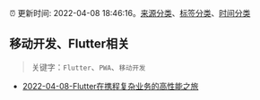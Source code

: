 :alarm_clock: 更新时间: 2022-04-08 18:46:16。[来源分类](../README.md)、[标签分类](../TAGS.md)、[时间分类](../TIMELINE.md)

## 移动开发、Flutter相关


> 关键字：`Flutter`、`PWA`、`移动开发`



- [2022-04-08-Flutter在携程复杂业务的高性能之旅](https://toutiao.io/k/rqjb6q5) 